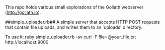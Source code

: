 This repo holds various small explorations
of the Goliath webserver (http://goliath.io).

##simple_uploader.rb##
A simple server that accepts HTTP POST requests that
contain file uploads, and writes them to an 'uploads'
directory.

To use it:
    ruby simple_uploader.rb -sv
    curl -F file=@your_file.txt http://localhost:9000

